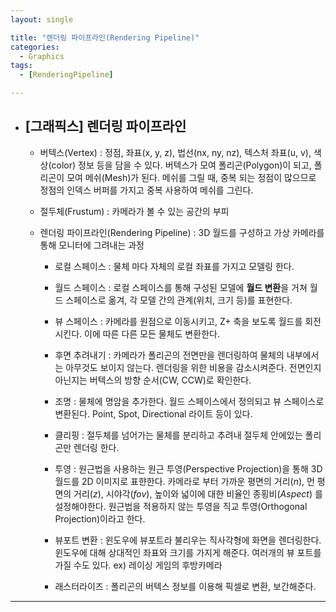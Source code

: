 ```yaml
---
layout: single

title: "렌더링 파이프라인(Rendering Pipeline)"
categories:
  - Graphics
tags:
  - [RenderingPipeline]

---
```


- ## [그래픽스] 렌더링 파이프라인

  - 버텍스(Vertex) : 정점, 좌표(x, y, z), 법선(nx, ny, nz), 텍스처 좌표(u, v), 색상(color) 정보 등을 담을 수 있다. 버텍스가 모여 폴리곤(Polygon)이 되고, 폴리곤이 모여 메쉬(Mesh)가 된다. 메쉬를 그릴 때, 중복 되는 정점이 많으므로 정점의 인덱스 버퍼를 가지고 중복 사용하여 메쉬를 그린다.

  - 절두체(Frustum) : 카메라가 볼 수 있는 공간의 부피
  - 렌더링 파이프라인(Rendering Pipeline) : 3D 월드를 구성하고 가상 카메라를 통해 모니터에 그려내는 과정
    
    - 로컬 스페이스 : 물체 마다 자체의 로컬 좌표를 가지고 모델링 한다.
    
    - 월드 스페이스 : 로컬 스페이스를 통해 구성된 모델에 **월드 변환**을 거쳐 월드 스페이스로 옮겨, 각 모델 간의 관계(위치, 크기 등)를 표현한다.
    
    - 뷰 스페이스 : 카메라를 원점으로 이동시키고, Z+ 축을 보도록 월드를 회전 시킨다. 이에 따른 다른 모든 물체도 변환한다.
    
    - 후면 추려내기 : 카메라가 폴리곤의 전면만을 렌더링하여 물체의 내부에서는 아무것도 보이지 않는다. 렌더링을 위한 비용을 감소시켜준다. 전면인지 아닌지는 버텍스의 방향 순서(CW, CCW)로 확인한다.
    
    - 조명 : 물체에 명암을 추가한다. 월드 스페이스에서 정의되고 뷰 스페이스로 변환된다. Point, Spot, Directional 라이트 등이 있다.
    - 클리핑 : 절두체를 넘어가는 물체를 분리하고 추려내 절두체 안에있는 폴리곤만 렌더링 한다.
    - 투영 : 원근법을 사용하는 원근 투영(Perspective Projection)을 통해 3D 월드를 2D 이미지로 표햔한다. 카메라로 부터 가까운 평면의 거리(*n*), 먼 평면의 거리(*z*), 시야각(*fov*), 높이와 넓이에 대한 비율인 종횡비(*Aspect*) 를 설정해야한다. 원근법을 적용하지 않는 투영을 직교 투영(Orthogonal Projection)이라고 한다.
    - 뷰포트 변환 : 윈도우에 뷰포트라 불리우는 직사각형에 화면을 렌더링한다. 윈도우에 대해 상대적인 좌표와 크기를 가지게 해준다. 여러개의 뷰 포트를 가질 수도 있다. ex) 레이싱 게임의 후방카메라
    - 래스터라이즈 : 폴리곤의 버텍스 정보를 이용해 픽셀로 변환, 보간해준다.

---

  